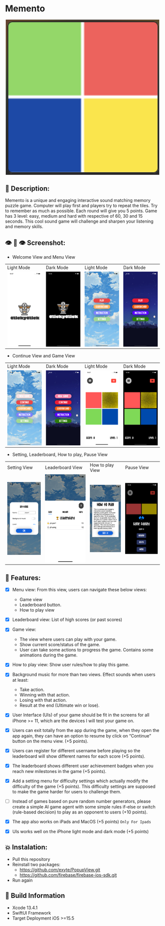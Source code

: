 # Memento

<p align="center">
  <img width="500" src="https://github.com/phu0n9/Memento/blob/master/Screenshots/logo.png?raw=true">
</p>

## 📖 Description:

Memento is a unique and engaging interactive sound matching memory puzzle game. Computer will play first and players try to repeat the tiles. Try to remember as much as possible. Each round will give you 5 points. Game has 3 level: easy, medium and hard with respective of 60, 30 and 15 seconds. This cool sound game will challenge and sharpen your listening and memory skills.

## 👁️ 👄 👁️ Screenshot:

- Welcome View and Menu View
<table>
  <tr>
    <td>Light Mode</td>
     <td>Dark Mode</td>
     <td>Light Mode</td>
     <td>Dark Mode</td>
  </tr>
  <tr>
    <td><img src="https://github.com/phu0n9/Memento/blob/master/Screenshots/welcome-light.png?raw=true" width="200"></td>
    <td><img src="https://github.com/phu0n9/Memento/blob/master/Screenshots/welcome-dark.png?raw=true" width="200"></td>
     <td><img src="https://github.com/phu0n9/Memento/blob/master/Screenshots/menu-light.png?raw=true" width="200"></td>
    <td><img src="https://github.com/phu0n9/Memento/blob/master/Screenshots/menu-dark.png?raw=true" width="200"></td>
  </tr>
</table>

- Continue View and Game View
<table>
  <tr>
    <td>Light Mode</td>
     <td>Dark Mode</td>
     <td>Light Mode</td>
     <td>Dark Mode</td>
  </tr>
  <tr>
    <td><img src="https://github.com/phu0n9/Memento/blob/master/Screenshots/continue-light.png?raw=true" width="200"></td>
    <td><img src="https://github.com/phu0n9/Memento/blob/master/Screenshots/continue-dark.png?raw=true" width="200"></td>
     <td><img src="https://github.com/phu0n9/Memento/blob/master/Screenshots/game-light.png?raw=true" width="200"></td>
    <td><img src="https://github.com/phu0n9/Memento/blob/master/Screenshots/game-dark.png?raw=true" width="200"></td>
  </tr>
</table>

- Setting, Leaderboard, How to play, Pause View
<table>
  <tr>
    <td>Setting View</td>
     <td>Leaderboard View</td>
     <td>How to play View</td>
     <td>Pause View</td>
  </tr>
  <tr>
    <td><img src="https://github.com/phu0n9/Memento/blob/master/Screenshots/settings.png?raw=true" width="200"></td>
    <td><img src="https://github.com/phu0n9/Memento/blob/master/Screenshots/leaderboard.png?raw=true" width="200"></td>
     <td><img src="https://github.com/phu0n9/Memento/blob/master/Screenshots/howtoplay.png?raw=true" width="200"></td>
    <td><img src="https://github.com/phu0n9/Memento/blob/master/Screenshots/pause-dark.png?raw=true" width="200"></td>
  </tr>
</table>


## 💅 Features:

- [x] Menu view:
      From this view, users can navigate these below views:
  - Game view
  - Leaderboard button.
  - How to play view
- [x] Leaderboard view:
      List of high scores (or past scores)
- [x] Game view:
  - The view where users can play with your game.
  - Show current score/status of the game.
  - User can take some actions to progress the game.
    Contains some animations during the game.
- [x] How to play view:
      Show user rules/how to play this game.
- [x] Background music for more than two views.
      Effect sounds when users at least:
  - Take action.
  - Winning with that action.
  - Losing with that action.
  - Result at the end (Ultimate win or lose).
- [x] User Interface (UIs) of your game should be fit in the screens for all iPhone >= 11, which are the devices I will test your game on.

- [x] Users can exit totally from the app during the game, when they open the app again, they can have an option to resume by click on “Continue” button on the menu view. (+5 points).

- [x] Users can register for different username before playing so the leaderboard will show different names for each score (+5 points).

- [x] The leaderboard shows different user achievement badges when you reach new milestones in the game (+5 points).

- [x] Add a setting menu for difficulty settings which actually modify the difficulty of the game (+5 points). This difficulty settings are supposed to make the game harder for users to challenge them.

- [ ] Instead of games based on pure random number generators, please create a simple AI game agent with some simple rules if-else or switch (rule-based decision) to play as an opponent to users (+10 points).

- [x] The app also works on iPads and MacOS (+5 points) `Only For Ipads`

- [x] UIs works well on the iPhone light mode and dark mode (+5 points)

## 💥 Instalation:

- Pull this repository
- Reinstall two packages:
  - https://github.com/exyte/PopupView.git
  - https://github.com/firebase/firebase-ios-sdk.git
- Run again

## 🔧 Build Information

- Xcode 13.4.1
- SwiftUI Framework
- Target Deployment iOS >=15.5
